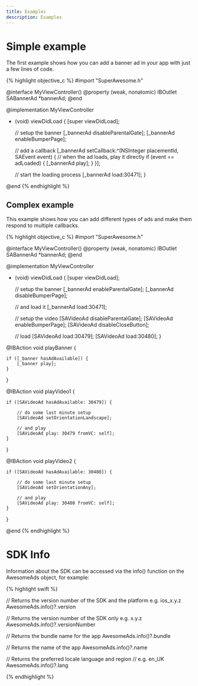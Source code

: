 ```yaml
---
title: Examples
description: Examples
---
```


# Simple example

The first example shows how you can add a banner ad in your app with just a few lines of code.

{% highlight objective_c %}
#import "SuperAwesome.h"

@interface MyViewController()
@property (weak, nonatomic) IBOutlet SABannerAd *bannerAd;
@end

@implementation MyViewController

- (void) viewDidLoad {
    [super viewDidLoad];

    // setup the banner
    [_bannerAd disableParentalGate];
    [_bannerAd enableBumperPage];

    // add a callback
    [_bannerAd setCallback:^(NSInteger placementId, SAEvent event) {
        // when the ad loads, play it directly
        if (event == adLoaded) {
            [_bannerAd play];
        }
    }];

    // start the loading process
    [_bannerAd load:30471];
}

@end
{% endhighlight %}

## Complex example

This example shows how you can add different types of ads and make them respond to multiple callbacks.

{% highlight objective_c %}
#import "SuperAwesome.h"

@interface MyViewController()
@property (weak, nonatomic) IBOutlet SABannerAd *bannerAd;
@end

@implementation MyViewController

- (void) viewDidLoad {
    [super viewDidLoad];

    // setup the banner
    [_bannerAd enableParentalGate];
    [_bannerAd disableBumperPage];

    // and load it
    [_bannerAd load:30471];

    // setup the video
    [SAVideoAd disableParentalGate];
    [SAVideoAd enableBumperPage];
    [SAVideoAd disableCloseButton];

    // load
    [SAVideoAd load:30479];
    [SAVideoAd load:30480];
}

@IBAction void playBanner {

    if ([_banner hasAdAvailable]) {
        [_banner play];
    }
}

@IBAction void playVideo1 {

    if ([SAVideoAd hasAdAvailable: 30479]) {

        // do some last minute setup
        [SAVideoAd setOrientationLandscape];

        // and play
        [SAVideoAd play: 30479 fromVC: self];
    }
}

@IBAction void playVideo2 {

    if ([SAVideoAd hasAdAvailable: 30480]) {

        // do some last minute setup
        [SAVideoAd setOrientationAny];

        // and play
        [SAVideoAd play: 30480 fromVC: self];
    }
}

@end
{% endhighlight %}

# SDK Info

Information about the SDK can be accessed via the info() function on the AwesomeAds object, for example:

{% highlight swift %}

// Returns the version number of the SDK and the platform e.g. ios_x.y.z
AwesomeAds.info()?.version

// Returns the version number of the SDK only e.g. x.y.z
AwesomeAds.info()?.versionNumber

// Returns the bundle name for the app
AwesomeAds.info()?.bundle

// Returns the name of the app
AwesomeAds.info()?.name

// Returns the preferred locale language and region
// e.g. en_UK
AwesomeAds.info()?.lang

{% endhighlight %}